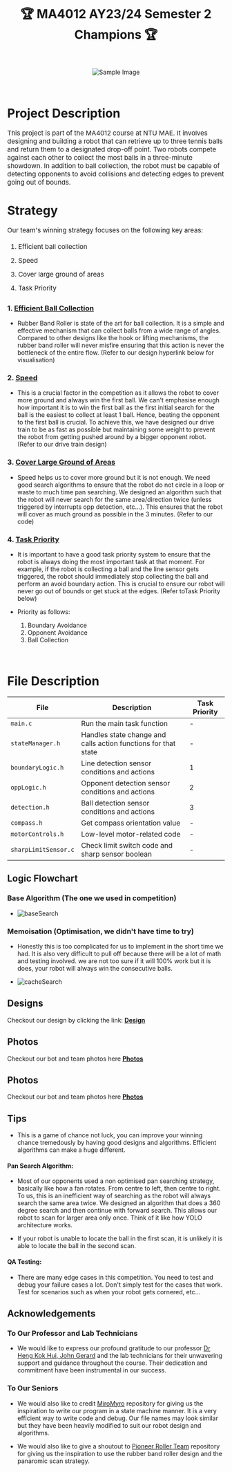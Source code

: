 <h1 align='center'>🏆 MA4012 AY23/24 Semester 2 Champions 🏆</h1>

<br>

<div align='center' style="text-align:center">

![Sample Image](https://images.scholarschoice.com.sg/wp-content/uploads/2017/06/NTU.png)

</div>

<br>

# Project Description #

<p style = "font-size: 15px;">
    This project is part of the MA4012 course at NTU MAE. It involves designing and building a robot that can retrieve up to three tennis balls and return them to a designated drop-off point. Two robots compete against each other to collect the most balls in a three-minute showdown. In addition to ball collection, the robot must be capable of detecting opponents to avoid collisions and detecting edges to prevent going out of bounds.
</p>

# Strategy # 
<div style = "font-size: 15px;">
    Our team's winning strategy focuses on the following key areas:
    <ol style="line-height: 1.8;"> 
        <li style="margin-bottom: 5px;"> Efficient ball collection </li>
        <li style="margin-bottom: 5px;"> Speed </li>
        <li style="margin-bottom: 5px;"> Cover large ground of areas </li> 
        <li style="margin-bottom: 5px;"> Task Priority </li> 
    </ol>

</div>

<h3> 1. <u>Efficient Ball Collection</u> </h3>

- Rubber Band Roller is state of the art for ball collection. It is a simple and effective mechanism that can collect balls from a wide range of angles. Compared to other designs like the hook or lifting mechanisms, the rubber band roller will never misfire ensuring that this action is never the bottleneck of the entire flow. (Refer to our design hyperlink below for visualisation)

<h3> 2. <u>Speed</u> </h3>

- This is a crucial factor in the competition as it allows the robot to cover more ground and always win the first ball. We can't emphasise enough how important it is to win the first ball as the first initial search for the ball is the easiest to collect at least 1 ball. Hence, beating the opponent to the first ball is crucial. To achieve this, we have designed our drive train to be as fast as possible but maintaining some weight to prevent the robot from getting pushed around by a bigger opponent robot. (Refer to our drive train design)

<h3> 3. <u>Cover Large Ground of Areas</u> </h3>

- Speed helps us to cover more ground but it is not enough. We need good search algorithms to ensure that the robot do not circle in a loop or waste to much time pan searching. We designed an algorithm such that the robot will never search for the same area/direction twice (unless triggered by interrupts opp detection, etc...). This ensures that the robot will cover as much ground as possible in the 3 minutes. (Refer to our code)

<h3> 4. <u>Task Priority</u> </h3>

- It is important to have a good task priority system to ensure that the robot is always doing the most important task at that moment. For example, if the robot is collecting a ball and the line sensor gets triggered, the robot should immediately stop collecting the ball and perform an avoid boundary action. This is crucial to ensure our robot will never go out of bounds or get stuck at the edges. (Refer toTask Priority below)

- Priority as follows:
    1. Boundary Avoidance
    2. Opponent Avoidance
    3. Ball Collection

<br>

<h1> File Description </h1>

| File                  | Description                                                  | Task Priority |
|-----------------------|--------------------------------------------------------------|---------------|
| `main.c`              | Run the main task function                                   | -             |
| `stateManager.h`      | Handles state change and calls action functions for that state | -           |
| `boundaryLogic.h`     | Line detection sensor conditions and actions                 | 1             |
| `oppLogic.h`          | Opponent detection sensor conditions and actions             | 2             |
| `detection.h`         | Ball detection sensor conditions and actions                 | 3             |
| `compass.h`           | Get compass orientation value                                | -             |
| `motorControls.h`     | Low-level motor-related code                                 | -             |
| `sharpLimitSensor.c`  | Check limit switch code and sharp sensor boolean             | -             |


## Logic Flowchart ##

<h3>Base Algorithm (The one we used in competition)</h3>

- ![baseSearch](https://github.com/Rzi98/FIVES-champions/assets/84122776/7a7ca2c8-8282-4ea2-a4a6-28720db19bfa)

<h3>Memoisation (Optimisation, we didn't have time to try)</h3>

- Honestly this is too complicated for us to implement in the short time we had. It is also very difficult to pull off because there will be a lot of math and testing involved. we are not too sure if it will 100% work but it is does, your robot will always win the consecutive balls.

- ![cacheSearch](https://github.com/Rzi98/FIVES-champions/assets/84122776/c0d6c7ab-e5f3-4986-80cd-b0593cdd4baf)

## Designs ##
Checkout our design by clicking the link: **[Design](./markdown/design.md)**

## Photos ##
Checkout our bot and team photos here **[Photos](./markdown/photo.md)**

## Photos ##
Checkout our bot and team photos here **[Photos](./markdown/photo.md)**

## Tips ##

- This is a game of chance not luck, you can improve your winning chance tremedously by having good designs and algorithms. Efficient algorithms can make a huge different.

#### Pan Search Algorithm: ####

- Most of our opponents used a non optimised pan searching strategy, basically like how a fan rotates. From centre to left, then centre to right. To us, this is an inefficient way of searching as the robot will always search the same area twice. We designed an algorithm that does a 360 degree search and then continue with forward search. This allows our robot to scan for larger area only once. Think of it like how YOLO architecture works. 

- If your robot is unable to locate the ball in the first scan, it is unlikely it is able to locate the ball in the second scan. 

#### QA Testing: ####

- There are many edge cases in this competition. You need to test and debug your failure cases a lot. Don't simply test for the cases that work. Test for scenarios such as when your robot gets cornered, etc...


## Acknowledgements ##

<h3>To Our Professor and Lab Technicians</h3>

- We would like to express our profound gratitude to our professor <a href="https://dr.ntu.edu.sg/cris/rp/rp01120">Dr Heng Kok Hui, John Gerard</a> and the lab technicians for their unwavering support and guidance throughout the course. Their dedication and commitment have been instrumental in our success.

<h3>To Our Seniors</h3>

- We would also like to credit <a href="https://github.com/SKEW002/MiroMyro">MiroMyro</a> repository for giving us the inspiration to write our program in a state machine manner. It is a very efficient way to write code and debug. Our file names may look similar but they have been heavily modified to suit our robot design and algorithms.

- We would also like to give a shoutout to <a href="https://github.com/Pokealimit/MA4012-Competition">Pioneer Roller Team</a> repository for giving us the inspiration to use the rubber band roller design and the panaromic scan strategy. 